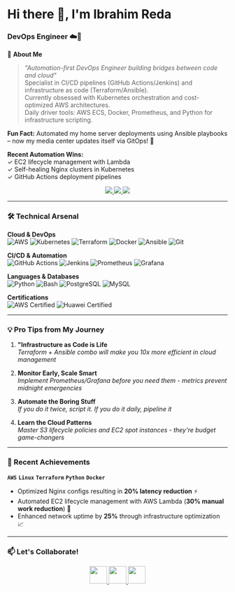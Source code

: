 # Hi there 👋, I'm Ibrahim Reda
### **DevOps Engineer** ☁️🚀

🌟 **About Me**  
> *"Automation-first DevOps Engineer building bridges between code and cloud"*  
Specialist in CI/CD pipelines (GitHub Actions/Jenkins) and infrastructure as code (Terraform/Ansible).  
Currently obsessed with Kubernetes orchestration and cost-optimized AWS architectures.  
Daily driver tools: AWS ECS, Docker, Prometheus, and Python for infrastructure scripting.  

**Fun Fact:** Automated my home server deployments using Ansible playbooks – now my media center updates itself via GitOps! 🚀

**Recent Automation Wins:**  
✓ EC2 lifecycle management with Lambda  
✓ Self-healing Nginx clusters in Kubernetes  
✓ GitHub Actions deployment pipelines  

<p align="center">
  <a href="mailto:ibrahimworkacount@gmail.com">
    <img src="https://img.shields.io/badge/Gmail-D14836?style=for-the-badge&logo=gmail&logoColor=white" />
  </a>
  <a href="www.linkedin.com/in/ibrahim-reda-929099220">
    <img src="https://img.shields.io/badge/LinkedIn-0077B5?style=for-the-badge&logo=linkedin&logoColor=white" />
  </a>
  <a href="https://github.com/ibrahim-reda-2001">
    <img src="https://img.shields.io/badge/GitHub-100000?style=for-the-badge&logo=github&logoColor=white" />
  </a>
</p>

---

### 🛠️ Technical Arsenal

**Cloud & DevOps**  
![AWS](https://img.shields.io/badge/AWS-%23FF9900.svg?style=for-the-badge&logo=amazon-aws&logoColor=white)
![Kubernetes](https://img.shields.io/badge/kubernetes-%23326ce5.svg?style=for-the-badge&logo=kubernetes&logoColor=white)
![Terraform](https://img.shields.io/badge/terraform-%235835CC.svg?style=for-the-badge&logo=terraform&logoColor=white)
![Docker](https://img.shields.io/badge/Docker-2496ED?style=for-the-badge&logo=docker&logoColor=white)
![Ansible](https://img.shields.io/badge/Ansible-EE0000?style=for-the-badge&logo=ansible&logoColor=white)
![Git](https://img.shields.io/badge/Git-F05032?style=for-the-badge&logo=git&logoColor=white)

**CI/CD & Automation**  
![GitHub Actions](https://img.shields.io/badge/github%20actions-%232671E5.svg?style=for-the-badge&logo=githubactions&logoColor=white)
![Jenkins](https://img.shields.io/badge/jenkins-%232C5263.svg?style=for-the-badge&logo=jenkins&logoColor=white)
![Prometheus](https://img.shields.io/badge/Prometheus-E6522C?style=for-the-badge&logo=Prometheus&logoColor=white)
![Grafana](https://img.shields.io/badge/grafana-%23F46800.svg?style=for-the-badge&logo=grafana&logoColor=white)

**Languages & Databases**  
![Python](https://img.shields.io/badge/python-3670A0?style=for-the-badge&logo=python&logoColor=ffdd54)
![Bash](https://img.shields.io/badge/bash-%23121011.svg?style=for-the-badge&logo=gnu-bash&logoColor=white)
![PostgreSQL](https://img.shields.io/badge/postgres-%23316192.svg?style=for-the-badge&logo=postgresql&logoColor=white)
![MySQL](https://img.shields.io/badge/mysql-%2300f.svg?style=for-the-badge&logo=mysql&logoColor=white)

**Certifications**  
![AWS Certified](https://img.shields.io/badge/AWS-Certified%20Cloud%20Practitioner-FF9900?style=for-the-badge&logo=amazon-aws)
![Huawei Certified](https://img.shields.io/badge/Huawei-Certified%20Developer%20-red?style=for-the-badge&logo=huawei)

---

### 💡 Pro Tips from My Journey

1. **"Infrastructure as Code is Life**  
   *Terraform + Ansible combo will make you 10x more efficient in cloud management*

2. **Monitor Early, Scale Smart**  
   *Implement Prometheus/Grafana before you need them - metrics prevent midnight emergencies*

3. **Automate the Boring Stuff**  
   *If you do it twice, script it. If you do it daily, pipeline it*

4. **Learn the Cloud Patterns**  
   *Master S3 lifecycle policies and EC2 spot instances - they're budget game-changers*

---

### 🚀 Recent Achievements 
**`AWS`** **`Linux`** **`Terraform`** **`Python`** **`Docker`**

- Optimized Nginx configs resulting in **20% latency reduction** ⚡
- Automated EC2 lifecycle management with AWS Lambda (**30% manual work reduction**) 🤖
- Enhanced network uptime by **25%** through infrastructure optimization 📈
  

---

### 📫 Let's Collaborate!

<p align="center">
  <a href="mailto:ibrahimworkacount@gmail.com">
    <img src="https://img.icons8.com/color/48/000000/gmail.png" width="40"/>
  </a>
  <a href="www.linkedin.com/in/ibrahim-reda-929099220">
    <img src="https://img.icons8.com/color/48/000000/linkedin.png" width="40"/>
  </a>
  <a href="https://github.com/ibrahim-reda-2001">
    <img src="https://img.icons8.com/ios-filled/50/000000/github.png" width="40"/>
  </a>
</p>


